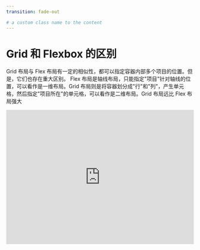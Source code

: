 ```yaml
---
transition: fade-out

# a custom class name to the content
---
```


# Grid 和 Flexbox 的区别

Grid 布局与 Flex 布局有一定的相似性，都可以指定容器内部多个项目的位置。但是，它们也存在重大区别。
Flex 布局是轴线布局，只能指定"项目"针对轴线的位置，可以看作是一维布局。Grid 布局则是将容器划分成"行"和"列"，产生单元格，然后指定"项目所在"的单元格，可以看作是二维布局。Grid 布局远比 Flex 布局强大

<iframe src="https://stackblitz.com/edit/web-platform-xajjd4?embed=1&file=index.html&hideDevTools=1&hideExplorer=1&hideNavigation=1&view=preview"
        width="100%" height="360" frameborder="0">
</iframe>